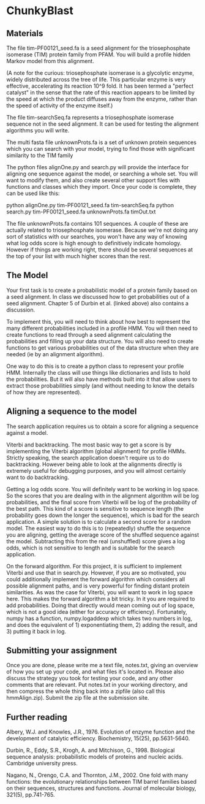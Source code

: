 # ChunkyBlast

## Materials
The file tim-PF00121_seed.fa is a seed alignment for the triosephosphate isomerase (TIM) protein family from PFAM. You will build a profile hidden Markov model from this alignment.

(A note for the curious: triosephosphate isomerase is a glycolytic enzyme, widely distributed across the tree of life.  This particular enzyme is very effective, accelerating its reaction 10^9 fold. It has been termed a "perfect catalyst" in the sense that the rate of this reaction appears to be limited by the speed at which the product diffuses away from the enzyme, rather than the speed of activity of the enzyme itself.)

The file tim-searchSeq.fa represents a triosephosphate isomerase sequence not in the seed alignment. It can be used for testing the alignment algorithms you will write.

The multi fasta file unknownProts.fa is a set of unknown protein sequences which you can search with your model, trying to find those with significant similarity to the TIM family

The python files alignOne.py and search.py will provide the interface for aligning one sequence against the model, or searching a whole set. You will want to modify them, and also create several other support files with functions and classes which they import. Once your code is complete, they can be used like this:

python alignOne.py tim-PF00121_seed.fa tim-searchSeq.fa
python search.py tim-PF00121_seed.fa unknownProts.fa timOut.txt

The file unknownProts.fa contains 101 sequences. A couple of these are actually related to triosephosphate isomerase. Because we're not doing any sort of statistics with our searches, you won't have any way of knowing what log odds score is high enough to definitively indicate homology. However if things are working right, there should be several sequences at the top of your list with much higher scores than the rest.

## The Model

Your first task is to create a probabilistic model of a protein family based on a seed  alignment. In class we discussed how to get probabilities out of a seed alignment. Chapter 5 of Durbin et al. (linked above) also contains a discussion.

To implement this, you will need to think about how best to represent the many different probabilities included in a profile HMM. You will then need to create functions to read through a seed alignment calculating the probabilities and filling up your data structure. You will also need to create functions to get various probabilities out of the data structure when they are needed (ie by an alignment algorithm).

One way to do this is to create a python class to represent your profile HMM. Internally the class will use things like dictionaries and lists to hold the probabilities. But it will also have methods built into it that allow users to extract those probabilities simply (and without needing to know the details of how they are represented).

## Aligning a sequence to the model

The search application requires us to obtain a score for aligning a sequence against a model.

Viterbi and backtracking. The most basic way to get a score is by implementing the Viterbi algorithm (global alignment) for profile HMMs. Strictly speaking, the search application doesn't require us to do backtracking. However being able to look at the alignments directly is extremely useful for debugging purposes, and you will almost certainly want to do backtracking.

Getting a log odds score. You will definitely want to be working in log space. So the scores that you are dealing with in the alignment algorithm will be log probabilities, and the final score from Viterbi will be log of the probability of the best path. This kind of a score is sensitive to sequence length (the probability goes down the longer the sequence), which is bad for the search application. A simple solution is to calculate a second score for a random model. The easiest way to do this is to (repeatedly) shuffle the sequence you are aligning, getting the average score of the shuffled sequence against the model. Subtracting this from the real (unshuffled) score gives a log odds, which is not sensitive to length and is suitable for the search application.

On the forward algorithm. For this project, it is sufficient to implement Viterbi and use that in search.py. However, if you are so motivated, you could additionally implement the forward algorithm which considers all possible alignment paths, and is very powerful for finding distant protein similarities. As was the case for Viterbi, you will want to work in log space here. This makes the forward algorithm a bit tricky. In it you are required to add probabilities. Doing that directly would mean coming out of log space, which is not a good idea (either for accuracy or efficiency). Fortunately, numpy has a function, numpy.logaddexp which takes two numbers in log, and does the equivalent of 1) exponentiating them, 2) adding the result, and 3) putting it back in log.

## Submitting your assignment

Once you are done, please write me a text file, notes.txt, giving an overview of how you set up your code, and what files it's located in. Please also discuss the strategy you took for testing your code, and any other comments that are relevant. Put notes.txt in your working directory, and then compress the whole thing back into a zipfile (also call this hmmAlign.zip). Submit the zip file at the submission site.


## Further reading
Albery, W.J. and Knowles, J.R., 1976. Evolution of enzyme function and the development of catalytic efficiency. Biochemistry, 15(25), pp.5631-5640.

Durbin, R., Eddy, S.R., Krogh, A. and Mitchison, G., 1998. Biological sequence analysis: probabilistic models of proteins and nucleic acids. Cambridge university press.

Nagano, N., Orengo, C.A. and Thornton, J.M., 2002. One fold with many functions: the evolutionary relationships between TIM barrel families based on their sequences, structures and functions. Journal of molecular biology, 321(5), pp.741-765.
